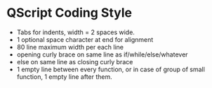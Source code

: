 # QScript Coding Style

* Tabs for indents, width = 2 spaces wide.  
* 1 optional space character at end for alignment
* 80 line maximum width per each line
* opening curly brace on same line as if/while/else/whatever
* else on same line as closing curly brace
* 1 empty line between every function, or in case of group of small function,
	1 empty line after them.
